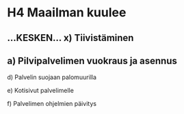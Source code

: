 # H4 Maailman kuulee

## ...KESKEN... x) Tiivistäminen

a) Pilvipalvelimen vuokraus ja asennus
- 

d) Palvelin suojaan palomuurilla


e) Kotisivut palvelimelle


f) Palvelimen ohjelmien päivitys

